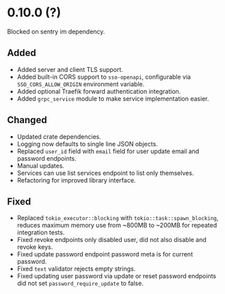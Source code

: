 # 0.10.0 (?)

Blocked on sentry im dependency.

## Added

-   Added server and client TLS support.
-   Added built-in CORS support to `sso-openapi`, configurable via `SSO_CORS_ALLOW_ORIGIN` environment variable.
-   Added optional Traefik forward authentication integration.
-   Added `grpc_service` module to make service implementation easier.

## Changed

-   Updated crate dependencies.
-   Logging now defaults to single line JSON objects.
-   Replaced `user_id` field with `email` field for user update email and password endpoints.
-   Manual updates.
-   Services can use list services endpoint to list only themselves.
-   Refactoring for improved library interface.

## Fixed

-   Replaced `tokio_executor::blocking` with `tokio::task::spawn_blocking`, reduces maximum memory use from ~800MB to ~200MB for repeated integration tests.
-   Fixed revoke endpoints only disabled user, did not also disable and revoke keys.
-   Fixed update password endpoint password meta is for current password.
-   Fixed `text` validator rejects empty strings.
-   Fixed updating user password via update or reset password endpoints did not set `password_require_update` to false.
